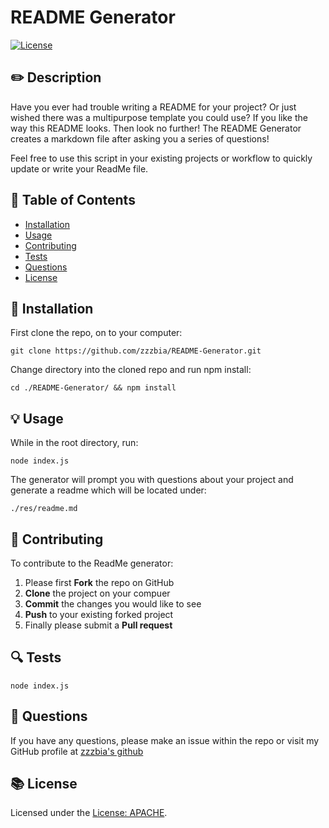 
# README Generator
[![License](https://img.shields.io/badge/License-Apache%202.0-blue.svg)](https://opensource.org/licenses/Apache-2.0)

## ✏️ Description
Have you ever had trouble writing a README for your project? Or just wished there was a multipurpose template you could use?  If you like the way this README looks. Then look no further! The README Generator creates a markdown file after asking you a series of questions! 

Feel free to use this script in your existing projects or workflow to quickly update or write your ReadMe file.

## 📜 Table of Contents
- [Installation](#💾-installation)
- [Usage](#💡-usage)
- [Contributing](#👥-contributing)
- [Tests](#🔍-tests)
- [Questions](#💭-questions)
- [License](#📚-license)

## 💾 Installation
First clone the repo, on to your computer:

```
git clone https://github.com/zzzbia/README-Generator.git
```

Change directory into the cloned repo and run npm install:

```
cd ./README-Generator/ && npm install
```

## 💡 Usage
While in the root directory, run:

```
node index.js
```

The generator will prompt you with questions about your project and generate a readme which will be located under:

```
./res/readme.md
```


## 👥 Contributing
To contribute to the ReadMe generator:
 1. Please first **Fork** the repo on GitHub
 2. **Clone** the project on your compuer
 3. **Commit** the changes you would like to see
 4. **Push** to your existing forked project
 5. Finally please submit a **Pull request**

## 🔍 Tests
```
node index.js
```


## 💭 Questions
If you have any questions, please make an issue within the repo or visit my GitHub profile at [zzzbia's github](https://github.com/zzzbia)

## 📚 License
Licensed under the [License: APACHE](https://opensource.org/licenses/Apache-2.0).